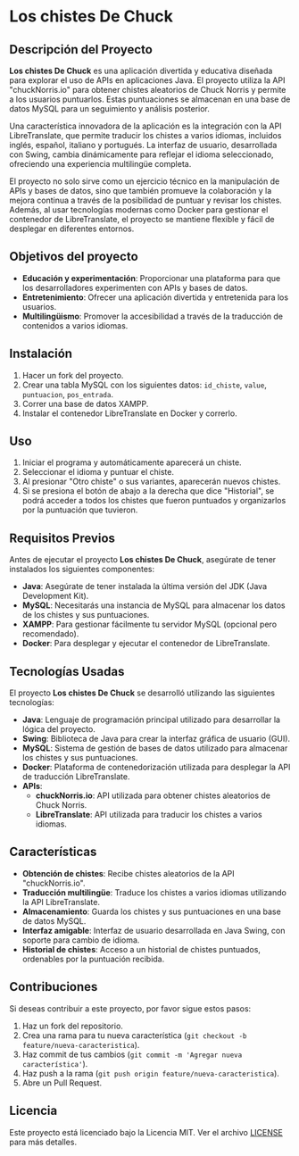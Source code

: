 # Los chistes De Chuck

## Descripción del Proyecto

**Los chistes De Chuck** es una aplicación divertida y educativa diseñada para explorar el uso de APIs en aplicaciones Java. El proyecto utiliza la API "chuckNorris.io" para obtener chistes aleatorios de Chuck Norris y permite a los usuarios puntuarlos. Estas puntuaciones se almacenan en una base de datos MySQL para un seguimiento y análisis posterior.

Una característica innovadora de la aplicación es la integración con la API LibreTranslate, que permite traducir los chistes a varios idiomas, incluidos inglés, español, italiano y portugués. La interfaz de usuario, desarrollada con Swing, cambia dinámicamente para reflejar el idioma seleccionado, ofreciendo una experiencia multilingüe completa.

El proyecto no solo sirve como un ejercicio técnico en la manipulación de APIs y bases de datos, sino que también promueve la colaboración y la mejora continua a través de la posibilidad de puntuar y revisar los chistes. Además, al usar tecnologías modernas como Docker para gestionar el contenedor de LibreTranslate, el proyecto se mantiene flexible y fácil de desplegar en diferentes entornos.


## Objetivos del proyecto
- **Educación y experimentación**: Proporcionar una plataforma para que los desarrolladores experimenten con APIs y bases de datos.
- **Entretenimiento**: Ofrecer una aplicación divertida y entretenida para los usuarios.
- **Multilingüismo**: Promover la accesibilidad a través de la traducción de contenidos a varios idiomas.

  
## Instalación

1. Hacer un fork del proyecto.
2. Crear una tabla MySQL con los siguientes datos: `id_chiste`, `value`, `puntuacion`, `pos_entrada`.
3. Correr una base de datos XAMPP.
4. Instalar el contenedor LibreTranslate en Docker y correrlo.

## Uso

1. Iniciar el programa y automáticamente aparecerá un chiste.
2. Seleccionar el idioma y puntuar el chiste.
3. Al presionar "Otro chiste" o sus variantes, aparecerán nuevos chistes.
4. Si se presiona el botón de abajo a la derecha que dice "Historial", se podrá acceder a todos los chistes que fueron puntuados y organizarlos por la puntuación que tuvieron.

## Requisitos Previos

Antes de ejecutar el proyecto **Los chistes De Chuck**, asegúrate de tener instalados los siguientes componentes:

- **Java**: Asegúrate de tener instalada la última versión del JDK (Java Development Kit).
- **MySQL**: Necesitarás una instancia de MySQL para almacenar los datos de los chistes y sus puntuaciones.
- **XAMPP**: Para gestionar fácilmente tu servidor MySQL (opcional pero recomendado).
- **Docker**: Para desplegar y ejecutar el contenedor de LibreTranslate.

## Tecnologías Usadas

El proyecto **Los chistes De Chuck** se desarrolló utilizando las siguientes tecnologías:

- **Java**: Lenguaje de programación principal utilizado para desarrollar la lógica del proyecto.
- **Swing**: Biblioteca de Java para crear la interfaz gráfica de usuario (GUI).
- **MySQL**: Sistema de gestión de bases de datos utilizado para almacenar los chistes y sus puntuaciones.
- **Docker**: Plataforma de contenedorización utilizada para desplegar la API de traducción LibreTranslate.
- **APIs**:
  - **chuckNorris.io**: API utilizada para obtener chistes aleatorios de Chuck Norris.
  - **LibreTranslate**: API utilizada para traducir los chistes a varios idiomas.

## Características

- **Obtención de chistes**: Recibe chistes aleatorios de la API "chuckNorris.io".
- **Traducción multilingüe**: Traduce los chistes a varios idiomas utilizando la API LibreTranslate.
- **Almacenamiento**: Guarda los chistes y sus puntuaciones en una base de datos MySQL.
- **Interfaz amigable**: Interfaz de usuario desarrollada en Java Swing, con soporte para cambio de idioma.
- **Historial de chistes**: Acceso a un historial de chistes puntuados, ordenables por la puntuación recibida.


## Contribuciones

Si deseas contribuir a este proyecto, por favor sigue estos pasos:

1. Haz un fork del repositorio.
2. Crea una rama para tu nueva característica (`git checkout -b feature/nueva-caracteristica`).
3. Haz commit de tus cambios (`git commit -m 'Agregar nueva característica'`).
4. Haz push a la rama (`git push origin feature/nueva-caracteristica`).
5. Abre un Pull Request.

## Licencia

Este proyecto está licenciado bajo la Licencia MIT. Ver el archivo [LICENSE](LICENSE) para más detalles.
